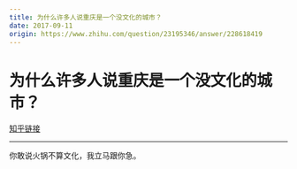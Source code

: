 ```yaml
---
title: 为什么许多人说重庆是一个没文化的城市？
date: 2017-09-11
origin: https://www.zhihu.com/question/23195346/answer/228618419
---
```

# 为什么许多人说重庆是一个没文化的城市？

[知乎链接](https://www.zhihu.com/question/23195346/answer/228618419)

---------

<span class="RichText ztext CopyrightRichText-richText" itemprop="text">你敢说火锅不算文化，我立马跟你急。</span>